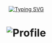 <div align="center">
     <div>
        <a href="https://blog.imzjw.cn"><img src="https://readme-typing-svg.demolab.com?font=Fira+Code&pause=1000&random=false&width=600&separator=%3C&lines=Welcome+to+billchou's+GitHub+homepage%3CI'm a bricklayer who doesn't take my job seriously" alt="Typing SVG" /></a>
    </div>
     
<h1 align="center">
     
![Profile](https://github-widgetbox.vercel.app/api/profile?username=billchoucn&data=followers,repositories,stars,commits)

</h1>
